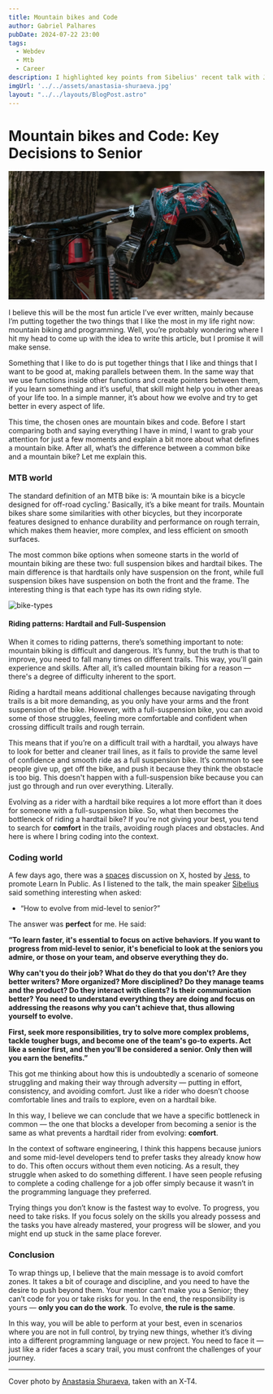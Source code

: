 ```yaml
---
title: Mountain bikes and Code
author: Gabriel Palhares
pubDate: 2024-07-22 23:00
tags:
  - Webdev
  - Mtb
  - Career
description: I highlighted key points from Sibelius' recent talk with Jess Felix and connected them to my passions.
imgUrl: '../../assets/anastasia-shuraeva.jpg'
layout: "../../layouts/BlogPost.astro"
---
```


# Mountain bikes and Code: Key Decisions to Senior

![Blog folder](../../assets/anastasia-shuraeva.jpg)

I believe this will be the most fun article I’ve ever written, mainly because I’m putting together the two things that I like the most in my life right now: mountain biking and programming. Well, you’re probably wondering where I hit my head to come up with the idea to write this article, but I promise it will make sense. 

Something that I like to do is put together things that I like and things that I want to be good at, making parallels between them. In the same way that we use functions inside other functions and create pointers between them, if you learn something and it’s useful, that skill might help you in other areas of your life too. In a simple manner, it’s about how we evolve and try to get better in every aspect of life.

This time, the chosen ones are mountain bikes and code. Before I start comparing both and saying everything I have in mind, I want to grab your attention for just a few moments and explain a bit more about what defines a mountain bike. After all, what’s the difference between a common bike and a mountain bike? Let me explain this.

### MTB world

The standard definition of an MTB bike is: ‘A mountain bike is a bicycle designed for off-road cycling.’ Basically, it’s a bike meant for trails. Mountain bikes share some similarities with other bicycles, but they incorporate features designed to enhance durability and performance on rough terrain, which makes them heavier, more complex, and less efficient on smooth surfaces.

The most common bike options when someone starts in the world of mountain biking are these two: full suspension bikes and hardtail bikes. The main difference is that hardtails only have suspension on the front, while full suspension bikes have suspension on both the front and the frame. The interesting thing is that each type has its own riding style.

![bike-types](../../assets/bike-types.png)

#### Riding patterns: Hardtail and Full-Suspension

When it comes to riding patterns, there’s something important to note: mountain biking is difficult and dangerous. It’s funny, but the truth is that to improve, you need to fall many times on different trails. This way, you'll gain experience and skills. After all, it’s called mountain biking for a reason — there's a degree of difficulty inherent to the sport.

Riding a hardtail means additional challenges because navigating through trails is a bit more demanding, as you only have your arms and the front suspension of the bike. However, with a full-suspension bike, you can avoid some of those struggles, feeling more comfortable and confident when crossing difficult trails and rough terrain.

This means that if you’re on a difficult trail with a hardtail, you always have to look for better and cleaner trail lines, as it fails to provide the same level of confidence and smooth ride as a full suspension bike. It’s common to see people give up, get off the bike, and push it because they think the obstacle is too big. This doesn't happen with a full-suspension bike because you can just go through and run over everything. Literally.

Evolving as a rider with a hardtail bike requires a lot more effort than it does for someone with a full-suspension bike. So, what then becomes the bottleneck of riding a hardtail bike? If you're not giving your best, you tend to search for **comfort** in the trails, avoiding rough places and obstacles. And here is where I bring coding into the context.

### Coding world

A few days ago, there was a <a href="https://x.com/jessilyneh/status/1747732017268060207?s=20" target="_blank">spaces</a> discussion on X, hosted by <a href="https://twitter.com/jessilyneh" target="_blank">Jess</a>, to promote Learn In Public. As I listened to the talk, the main speaker <a href="https://twitter.com/sseraphini" target="_blank">Sibelius</a> said something interesting when asked:

- “How to evolve from mid-level to senior?”

The answer was **perfect** for me. He said:

**“To learn faster, it's essential to focus on active behaviors. If you want to progress from mid-level to senior, it's beneficial to look at the seniors you admire, or those on your team, and observe everything they do.**

**Why can't you do their job? What do they do that you don't? Are they better writers? More organized? More disciplined? Do they manage teams and the product? Do they interact with clients? Is their communication better? You need to understand everything they are doing and focus on addressing the reasons why you can't achieve that, thus allowing yourself to evolve.**

**First, seek more responsibilities, try to solve more complex problems, tackle tougher bugs, and become one of the team's go-to experts. Act like a senior first, and then you'll be considered a senior. Only then will you earn the benefits.”**

 This got me thinking about how this is undoubtedly a scenario of someone struggling and making their way through adversity — putting in effort, consistency, and avoiding comfort. Just like a rider who doesn’t choose comfortable lines and trails to explore, even on a hardtail bike.

In this way, I believe we can conclude that we have a specific bottleneck in common — the one that blocks a developer from becoming a senior is the same as what prevents a hardtail rider from evolving: **comfort**.

In the context of software engineering, I think this happens because juniors and some mid-level developers tend to prefer tasks they already know how to do. This often occurs without them even noticing. As a result, they struggle when asked to do something different. I have seen people refusing to complete a coding challenge for a job offer simply because it wasn’t in the programming language they preferred.

Trying things you don’t know is the fastest way to evolve. To progress, you need to take risks. If you focus solely on the skills you already possess and the tasks you have already mastered, your progress will be slower, and you might end up stuck in the same place forever.

### Conclusion

To wrap things up, I believe that the main message is to avoid comfort zones. It takes a bit of courage and discipline, and you need to have the desire to push beyond them. Your mentor can’t make you a Senior; they can’t code for you or take risks for you. In the end, the responsibility is yours — **only you can do the work**. To evolve, **the rule is the same**.

In this way, you will be able to perform at your best, even in scenarios where you are not in full control, by trying new things, whether it’s diving into a different programming language or new project. You need to face it — just like a rider faces a scary trail, you must confront the challenges of your journey.

---

Cover photo  by [Anastasia Shuraeva](https://www.pexels.com/pt-br/@anastasia-shuraeva/), taken with an X-T4.
